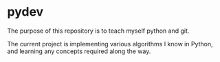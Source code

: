 # pydev
The purpose of this repository is to teach myself python and git.

The current project is implementing various algorithms I know in Python, and learning any concepts required along the way.
